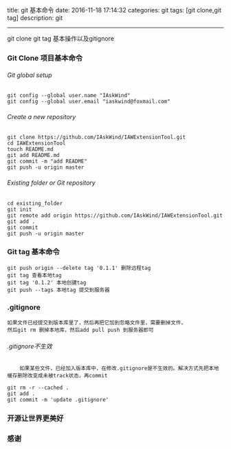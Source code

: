 title: git 基本命令
date: 2016-11-18 17:14:32
categories: git
tags: [git clone,git tag]
description: git

---
git clone git tag 基本操作以及gitignore

<!--more-->
### Git Clone 项目基本命令


###### Git global setup
	git config --global user.name "IAskWind"
	git config --global user.email "iaskwind@foxmail.com"
	
###### Create a new repository	
	git clone https://github.com/IAskWind/IAWExtensionTool.git
	cd IAWExtensionTool
	touch README.md
	git add README.md
	git commit -m "add README"
	git push -u origin master

###### Existing folder or Git repository
	cd existing_folder
	git init
	git remote add origin https://github.com/IAskWind/IAWExtensionTool.git
	git add .
	git commit
	git push -u origin master		
		
### Git tag 基本命令
	git push origin --delete tag '0.1.1' 删除远程tag
	git tag 查看本地tag
	git tag '0.1.2' 本地创建tag
	git push --tags 本地tag 提交到服务器
	
### .gitignore
	如果文件已经提交到版本库里了，然后再把它加到忽略文件里，需要删掉文件，
	然后git rm 删掉本地库，然后add pull push 到服务器即可
	
###### .gitignore不生效
		如果某些文件，已经加入版本库中，在修改.gitignore是不生效的。解决方式先把本地缓存删除改变成未被track状态，再commit
	
	git rm -r --cached .
	git add .
	git commit -m 'update .gitignore'
	
### 开源让世界更美好   
### 感谢

